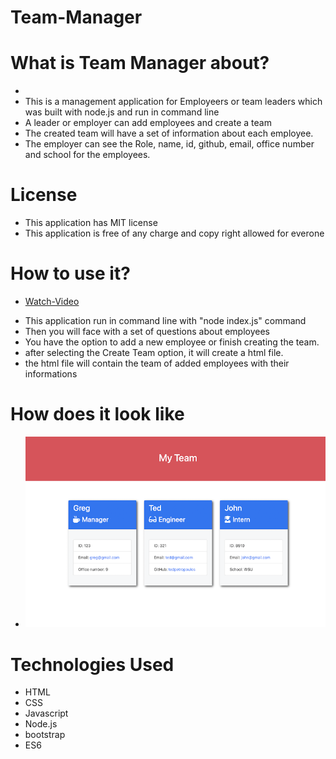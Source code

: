 # Team-Manager

# What is Team Manager about?

-
- This is a management application for Employeers or team leaders which was built with node.js and run in command line
- A leader or employer can add employees and create a team
- The created team will have a set of information about each employee.
- The employer can see the Role, name, id, github, email, office number and school for the employees.

# License

- This application has MIT license
- This application is free of any charge and copy right allowed for everone

# How to use it?

- [Watch-Video](https://drive.google.com/file/d/1ey37HnG6HwewI5GuR0pFb_TH75Y_B_sV/view)

* This application run in command line with "node index.js" command
* Then you will face with a set of questions about employees
* You have the option to add a new employee or finish creating the team.
* after selecting the Create Team option, it will create a html file.
* the html file will contain the team of added employees with their informations

# How does it look like

- ![view1](./assets/images/screenshot1.png)

# Technologies Used

- HTML
- CSS
- Javascript
- Node.js
- bootstrap
- ES6
